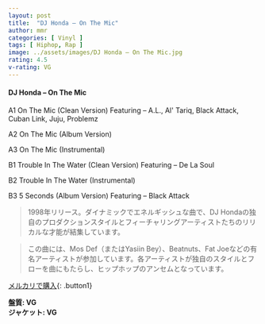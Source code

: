 ```yaml
---
layout: post
title:  "DJ Honda – On The Mic"
author: mmr
categories: [ Vinyl ]
tags: [ Hiphop, Rap ]
image: ../assets/images/DJ Honda – On The Mic.jpg
rating: 4.5
v-rating: VG
---
```


#### DJ Honda – On The Mic

A1  On The Mic (Clean Version) Featuring – A.L., Al' Tariq, Black Attack, Cuban Link, Juju, Problemz

A2  On The Mic (Album Version)

A3  On The Mic (Instrumental)

B1  Trouble In The Water (Clean Version) Featuring – De La Soul

B2  Trouble In The Water (Instrumental)

B3  5 Seconds (Album Version) Featuring – Black Attack

> 1998年リリース。ダイナミックでエネルギッシュな曲で、DJ Hondaの独自のプロダクションスタイルとフィーチャリングアーティストたちのリリカルな才能が結集しています。

> この曲には、Mos Def（またはYasiin Bey）、Beatnuts、Fat Joeなどの有名アーティストが参加しています。各アーティストが独自のスタイルとフローを曲にもたらし、ヒップホップのアンセムとなっています。


[メルカリで購入](https://jp.mercari.com/item/m19041732477){: .button1}


<div class="mt-4 mb-4 d-flex align-items-center">
<strong class="mr-1">盤質: VG</strong>
</div>
<div class="mt-4 mb-4 d-flex align-items-center">
<strong class="mr-1">ジャケット: VG</strong>
</div>